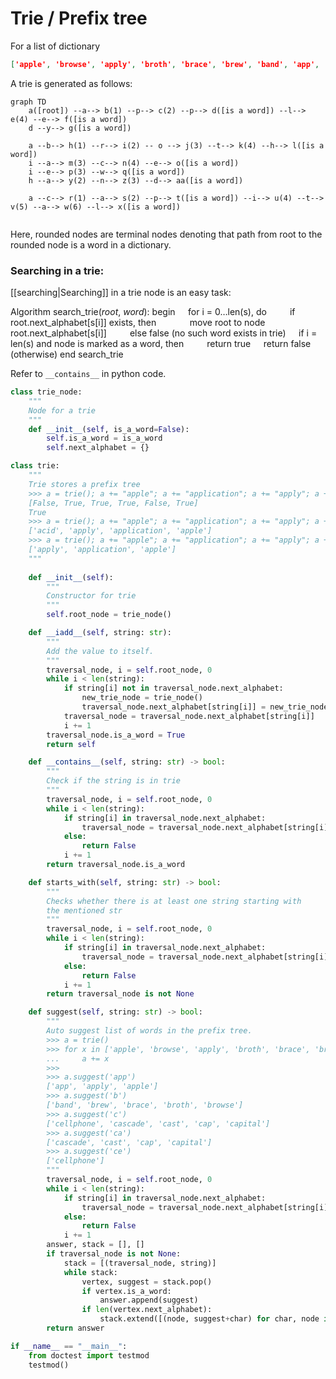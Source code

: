 # Trie / Prefix tree
For a list of dictionary
```json
['apple', 'browse', 'apply', 'broth', 'brace', 'brew', 'band', 'app', 'cap', 'capital']
```

A trie is generated as follows:

```mermaid
graph TD
	a([root]) --a--> b(1) --p--> c(2) --p--> d([is a word]) --l--> e(4) --e--> f([is a word])
	d --y--> g([is a word])
	
	a --b--> h(1) --r--> i(2) -- o --> j(3) --t--> k(4) --h--> l([is a word])
	i --a--> m(3) --c--> n(4) --e--> o([is a word])
	i --e--> p(3) --w--> q([is a word])
	h --a--> y(2) --n--> z(3) --d--> aa([is a word])

	a --c--> r(1) --a--> s(2) --p--> t([is a word]) --i--> u(4) --t--> v(5) --a--> w(6) --l--> x([is a word])
	
```

Here, rounded nodes are terminal nodes denoting that path from root to the rounded node is a word in a dictionary.

### Searching in a trie:
[[searching|Searching]] in a trie node is an easy task:

Algorithm $\text{search\_trie}(root,\ word)$:
$\text{begin}$
$\quad\text{for i = 0}\ldots\text{len(s), do}$
$\quad\quad\text{if root.next\_alphabet[s[i]] exists, then}$ 
$\quad\quad\quad\text{move root to node root.next\_alphabet[s[i]]}$
$\quad\quad\text{else false (no such word exists in trie)}$
$\quad\text{if i = len(s) and node is marked as a word, then}$
$\quad\quad\text{return true}$
$\quad\text{return false (otherwise)}$
$\text{end search\_trie}$

Refer to `__contains__` in python code.

```python
class trie_node:
    """
    Node for a trie
    """
    def __init__(self, is_a_word=False):
        self.is_a_word = is_a_word
        self.next_alphabet = {}

class trie:
    """
    Trie stores a prefix tree
    >>> a = trie(); a += "apple"; a += "application"; a += "apply"; a += "baseball"; a += "bases"; a += 'acid'; [x in a for x in ["applicati", "apply", "apple", "baseball", "base", "acid"]]; a.starts_with('base')
    [False, True, True, True, False, True]
    True
    >>> a = trie(); a += "apple"; a += "application"; a += "apply"; a += "baseball"; a += "bases"; a += 'acid'; a.suggest('a')
    ['acid', 'apply', 'application', 'apple']
    >>> a = trie(); a += "apple"; a += "application"; a += "apply"; a += "baseball"; a += "bases"; a += 'acid'; a.suggest('app')
    ['apply', 'application', 'apple']
    """
    
    def __init__(self):
        """
        Constructor for trie
        """
        self.root_node = trie_node()

    def __iadd__(self, string: str):
        """
        Add the value to itself.
        """
        traversal_node, i = self.root_node, 0
        while i < len(string):
            if string[i] not in traversal_node.next_alphabet:
                new_trie_node = trie_node()
                traversal_node.next_alphabet[string[i]] = new_trie_node
            traversal_node = traversal_node.next_alphabet[string[i]]
            i += 1
        traversal_node.is_a_word = True
        return self

    def __contains__(self, string: str) -> bool:
        """
        Check if the string is in trie
        """
        traversal_node, i = self.root_node, 0
        while i < len(string):
            if string[i] in traversal_node.next_alphabet:
                traversal_node = traversal_node.next_alphabet[string[i]]
            else:
                return False
            i += 1
        return traversal_node.is_a_word

    def starts_with(self, string: str) -> bool:
        """
        Checks whether there is at least one string starting with 
        the mentioned str
        """
        traversal_node, i = self.root_node, 0
        while i < len(string):
            if string[i] in traversal_node.next_alphabet:
                traversal_node = traversal_node.next_alphabet[string[i]]
            else:
                return False
            i += 1
        return traversal_node is not None

    def suggest(self, string: str) -> bool:
        """
        Auto suggest list of words in the prefix tree.
        >>> a = trie()
        >>> for x in ['apple', 'browse', 'apply', 'broth', 'brace', 'brew', 'band', 'app', 'cap', 'capital', 'cast', 'cascade', 'cellphone']:
        ...     a += x
        >>>
        >>> a.suggest('app')
        ['app', 'apply', 'apple']
        >>> a.suggest('b')
        ['band', 'brew', 'brace', 'broth', 'browse']
        >>> a.suggest('c')
        ['cellphone', 'cascade', 'cast', 'cap', 'capital']
        >>> a.suggest('ca')
        ['cascade', 'cast', 'cap', 'capital']
        >>> a.suggest('ce')
        ['cellphone']
        """
        traversal_node, i = self.root_node, 0
        while i < len(string):
            if string[i] in traversal_node.next_alphabet:
                traversal_node = traversal_node.next_alphabet[string[i]]
            else:
                return False
            i += 1
        answer, stack = [], []
        if traversal_node is not None:
            stack = [(traversal_node, string)]
            while stack:
                vertex, suggest = stack.pop()
                if vertex.is_a_word:
                    answer.append(suggest)
                if len(vertex.next_alphabet):
                    stack.extend([(node, suggest+char) for char, node in vertex.next_alphabet.items()])
        return answer

if __name__ == "__main__":
    from doctest import testmod
    testmod()
```